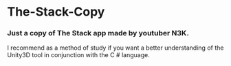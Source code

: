# The-Stack-Copy

### Just a copy of The Stack app made by youtuber N3K.

I recommend as a method of study if you want a better understanding of the Unity3D tool in conjunction with the C # language.
